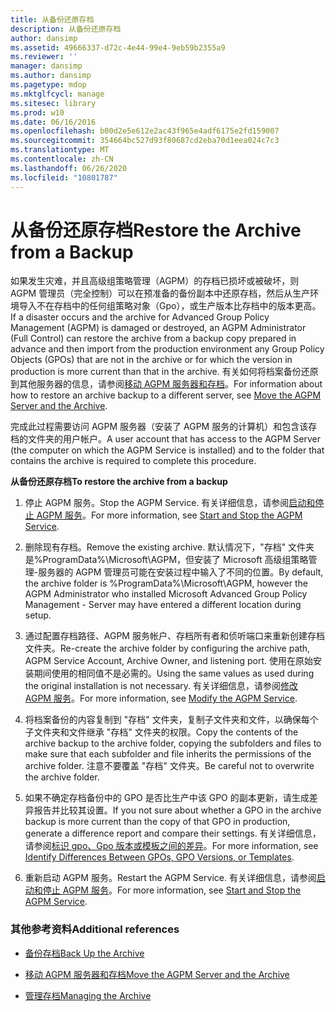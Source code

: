 ```yaml
---
title: 从备份还原存档
description: 从备份还原存档
author: dansimp
ms.assetid: 49666337-d72c-4e44-99e4-9eb59b2355a9
ms.reviewer: ''
manager: dansimp
ms.author: dansimp
ms.pagetype: mdop
ms.mktglfcycl: manage
ms.sitesec: library
ms.prod: w10
ms.date: 06/16/2016
ms.openlocfilehash: b00d2e5e612e2ac43f965e4adf6175e2fd159007
ms.sourcegitcommit: 354664bc527d93f80687cd2eba70d1eea024c7c3
ms.translationtype: MT
ms.contentlocale: zh-CN
ms.lasthandoff: 06/26/2020
ms.locfileid: "10801787"
---
```

# <span data-ttu-id="5fbbf-103">从备份还原存档</span><span class="sxs-lookup"><span data-stu-id="5fbbf-103">Restore the Archive from a Backup</span></span>


<span data-ttu-id="5fbbf-104">如果发生灾难，并且高级组策略管理（AGPM）的存档已损坏或被破坏，则 AGPM 管理员（完全控制）可以在预准备的备份副本中还原存档，然后从生产环境导入不在存档中的任何组策略对象（Gpo），或生产版本比存档中的版本更高。</span><span class="sxs-lookup"><span data-stu-id="5fbbf-104">If a disaster occurs and the archive for Advanced Group Policy Management (AGPM) is damaged or destroyed, an AGPM Administrator (Full Control) can restore the archive from a backup copy prepared in advance and then import from the production environment any Group Policy Objects (GPOs) that are not in the archive or for which the version in production is more current than that in the archive.</span></span> <span data-ttu-id="5fbbf-105">有关如何将档案备份还原到其他服务器的信息，请参阅[移动 AGPM 服务器和存档](move-the-agpm-server-and-the-archive.md)。</span><span class="sxs-lookup"><span data-stu-id="5fbbf-105">For information about how to restore an archive backup to a different server, see [Move the AGPM Server and the Archive](move-the-agpm-server-and-the-archive.md).</span></span>

<span data-ttu-id="5fbbf-106">完成此过程需要访问 AGPM 服务器（安装了 AGPM 服务的计算机）和包含该存档的文件夹的用户帐户。</span><span class="sxs-lookup"><span data-stu-id="5fbbf-106">A user account that has access to the AGPM Server (the computer on which the AGPM Service is installed) and to the folder that contains the archive is required to complete this procedure.</span></span>

**<span data-ttu-id="5fbbf-107">从备份还原存档</span><span class="sxs-lookup"><span data-stu-id="5fbbf-107">To restore the archive from a backup</span></span>**

1.  <span data-ttu-id="5fbbf-108">停止 AGPM 服务。</span><span class="sxs-lookup"><span data-stu-id="5fbbf-108">Stop the AGPM Service.</span></span> <span data-ttu-id="5fbbf-109">有关详细信息，请参阅[启动和停止 AGPM 服务](start-and-stop-the-agpm-service-agpm30ops.md)。</span><span class="sxs-lookup"><span data-stu-id="5fbbf-109">For more information, see [Start and Stop the AGPM Service](start-and-stop-the-agpm-service-agpm30ops.md).</span></span>

2.  <span data-ttu-id="5fbbf-110">删除现有存档。</span><span class="sxs-lookup"><span data-stu-id="5fbbf-110">Remove the existing archive.</span></span> <span data-ttu-id="5fbbf-111">默认情况下，"存档" 文件夹是%ProgramData%\\Microsoft\\AGPM，但安装了 Microsoft 高级组策略管理-服务器的 AGPM 管理员可能在安装过程中输入了不同的位置。</span><span class="sxs-lookup"><span data-stu-id="5fbbf-111">By default, the archive folder is %ProgramData%\\Microsoft\\AGPM, however the AGPM Administrator who installed Microsoft Advanced Group Policy Management - Server may have entered a different location during setup.</span></span>

3.  <span data-ttu-id="5fbbf-112">通过配置存档路径、AGPM 服务帐户、存档所有者和侦听端口来重新创建存档文件夹。</span><span class="sxs-lookup"><span data-stu-id="5fbbf-112">Re-create the archive folder by configuring the archive path, AGPM Service Account, Archive Owner, and listening port.</span></span> <span data-ttu-id="5fbbf-113">使用在原始安装期间使用的相同值不是必需的。</span><span class="sxs-lookup"><span data-stu-id="5fbbf-113">Using the same values as used during the original installation is not necessary.</span></span> <span data-ttu-id="5fbbf-114">有关详细信息，请参阅[修改 AGPM 服务](modify-the-agpm-service-agpm30ops.md)。</span><span class="sxs-lookup"><span data-stu-id="5fbbf-114">For more information, see [Modify the AGPM Service](modify-the-agpm-service-agpm30ops.md).</span></span>

4.  <span data-ttu-id="5fbbf-115">将档案备份的内容复制到 "存档" 文件夹，复制子文件夹和文件，以确保每个子文件夹和文件继承 "存档" 文件夹的权限。</span><span class="sxs-lookup"><span data-stu-id="5fbbf-115">Copy the contents of the archive backup to the archive folder, copying the subfolders and files to make sure that each subfolder and file inherits the permissions of the archive folder.</span></span> <span data-ttu-id="5fbbf-116">注意不要覆盖 "存档" 文件夹。</span><span class="sxs-lookup"><span data-stu-id="5fbbf-116">Be careful not to overwrite the archive folder.</span></span>

5.  <span data-ttu-id="5fbbf-117">如果不确定存档备份中的 GPO 是否比生产中该 GPO 的副本更新，请生成差异报告并比较其设置。</span><span class="sxs-lookup"><span data-stu-id="5fbbf-117">If you not sure about whether a GPO in the archive backup is more current than the copy of that GPO in production, generate a difference report and compare their settings.</span></span> <span data-ttu-id="5fbbf-118">有关详细信息，请参阅[标识 gpo、Gpo 版本或模板之间的差异](identify-differences-between-gpos-gpo-versions-or-templates-agpm30ops.md)。</span><span class="sxs-lookup"><span data-stu-id="5fbbf-118">For more information, see [Identify Differences Between GPOs, GPO Versions, or Templates](identify-differences-between-gpos-gpo-versions-or-templates-agpm30ops.md).</span></span>

6.  <span data-ttu-id="5fbbf-119">重新启动 AGPM 服务。</span><span class="sxs-lookup"><span data-stu-id="5fbbf-119">Restart the AGPM Service.</span></span> <span data-ttu-id="5fbbf-120">有关详细信息，请参阅[启动和停止 AGPM 服务](start-and-stop-the-agpm-service-agpm30ops.md)。</span><span class="sxs-lookup"><span data-stu-id="5fbbf-120">For more information, see [Start and Stop the AGPM Service](start-and-stop-the-agpm-service-agpm30ops.md).</span></span>

### <span data-ttu-id="5fbbf-121">其他参考资料</span><span class="sxs-lookup"><span data-stu-id="5fbbf-121">Additional references</span></span>

-   [<span data-ttu-id="5fbbf-122">备份存档</span><span class="sxs-lookup"><span data-stu-id="5fbbf-122">Back Up the Archive</span></span>](back-up-the-archive.md)

-   [<span data-ttu-id="5fbbf-123">移动 AGPM 服务器和存档</span><span class="sxs-lookup"><span data-stu-id="5fbbf-123">Move the AGPM Server and the Archive</span></span>](move-the-agpm-server-and-the-archive.md)

-   [<span data-ttu-id="5fbbf-124">管理存档</span><span class="sxs-lookup"><span data-stu-id="5fbbf-124">Managing the Archive</span></span>](managing-the-archive.md)

 

 





